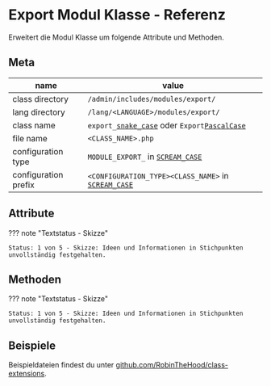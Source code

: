 # Export Modul Klasse - Referenz

Erweitert die Modul Klasse um folgende Attribute und Methoden.

## Meta

| name                 | value                                                     |
|----------------------|-----------------------------------------------------------|
| class directory      | `/admin/includes/modules/export/`                         |
| lang directory       | `/lang/<LANGUAGE>/modules/export/`                        |
| class name           | `export_`[`snake_case`](#) oder `Export`[`PascalCase`](#) |
| file name            | `<CLASS_NAME>.php`                                        |
| configuration type   | `MODULE_EXPORT_` in [`SCREAM_CASE`](#)                    |
| configuration prefix | `<CONFIGURATION_TYPE><CLASS_NAME>` in [`SCREAM_CASE`](#)  |

## Attribute

??? note "Textstatus - Skizze"

    Status: 1 von 5 - Skizze: Ideen und Informationen in Stichpunkten unvollständig festgehalten.

## Methoden

??? note "Textstatus - Skizze"

    Status: 1 von 5 - Skizze: Ideen und Informationen in Stichpunkten unvollständig festgehalten.

## Beispiele

Beispieldateien findest du unter [github.com/RobinTheHood/class-extensions](https://github.com/RobinTheHood/class-extensions/blob/master/new_files/admin/includes/modules/system/).
